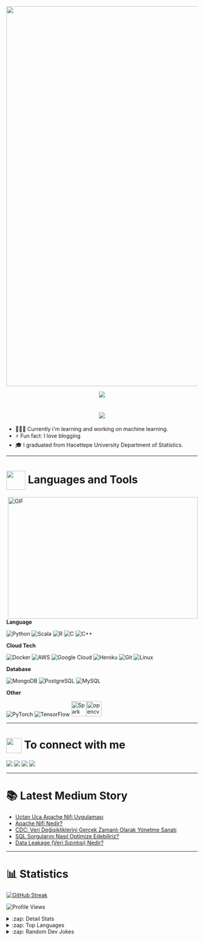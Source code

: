 
<img align="center" src="https://user-images.githubusercontent.com/62502140/141346916-1f6a0b40-8f97-4f8d-9e80-5a12bf11dbf2.gif" width="1000px">

<p align="center">
  <img src="https://capsule-render.vercel.app/api?type=waving&color=gradient&height=60&section=footer"/>
</p>


<h1 align="center">
  <a href="https://git.io/typing-svg">
    <img src="https://readme-typing-svg.herokuapp.com/?lines=Hello,+There!+👋;My+name+is+Burak;I'm+Jr.Data+Scientist...;Nice+to+meet+you!&center=true&size=30&font=Rubik+Glitch">
  </a>
</h1>
 

<!-- Vidaloka -->

- 👨🏽‍💻 Currently i'm learning and working on machine learning. 
- ⚡ Fun fact: I love blogging
- 🎓 I graduated from Hacettepe University Department of Statistics.



*********************************
<h1 align="left"><img align="center" src="https://github.com/TheDudeThatCode/TheDudeThatCode/blob/master/Assets/Developer.gif" width="50"> Languages and Tools</h1>

<img align="right" alt="GIF" src="https://github.com/abhisheknaiidu/abhisheknaiidu/blob/master/code.gif?raw=true" width="500" height="320" />

**Language**

![Python](https://img.shields.io/badge/-Python-black?style=flat-square&logo=Python)
![Scala](https://img.shields.io/badge/-Scala-black?style=flat-square&logo=Scala)
![R](https://img.shields.io/badge/-R-black?style=flat-square&logo=R)
![C](https://img.shields.io/badge/-C-black?style=flat-square&logo=c)
![C++](https://img.shields.io/badge/-C++-black?style=flat-square&logo=Cplusplus)


**Cloud Tech**

![Docker](https://img.shields.io/badge/-Docker-000?&logo=Docker)
![AWS](https://img.shields.io/badge/-AWS-000?&logo=Amazon-AWS&logoColor=F90)
![Google Cloud](https://img.shields.io/badge/Google%20Cloud-black?style=flat-square&logo=google-cloud)
![Heroku](https://img.shields.io/badge/-Heroku-black?style=flat-square&logo=heroku)
![Git](https://img.shields.io/badge/-Git-black?style=flat-square&logo=git)
![Linux](https://img.shields.io/badge/-Linux-black?style=flat-square&logo=Linux)

**Database**

![MongoDB](https://img.shields.io/badge/-MongoDB-black?style=flat-square&logo=mongodb)
![PostgreSQL](https://img.shields.io/badge/-PostgreSQL-336791?style=flat-square&logo=postgresql)
![MySQL](https://img.shields.io/badge/-MySQL-black?style=flat-square&logo=mysql)

**Other**

![PyTorch](https://img.shields.io/badge/-PyTorch-000?&logo=PyTorch)
![TensorFlow](https://img.shields.io/badge/-TensorFlow-000?&logo=TensorFlow)
<img src="https://www.vectorlogo.zone/logos/apache_spark/apache_spark-ar21.svg" alt="Spark" width="40" height="40"/><img src="https://www.vectorlogo.zone/logos/opencv/opencv-icon.svg" alt="opencv" width="40" height="40"/>

</p>


*********************************
<h1 align="left"><img align="center" src="https://github.com/TheDudeThatCode/TheDudeThatCode/blob/master/Assets/Earth.gif" width="40"> To connect with me </h1>

[<img src="https://img.shields.io/badge/linkedin-%230077B5.svg?&style=for-the-badge&logo=linkedin&logoColor=white"/>](https://www.linkedin.com/in/burak-u%C4%9Fur/)
[<img src="https://img.shields.io/badge/medium-%2312100E.svg?&style=for-the-badge&logo=medium&logoColor=white"/>](https://medium.com/@burakugur)
[<img src="https://img.shields.io/badge/Web Site-Link-blue"/>](https://burakugurr.github.io/)
[![](https://img.shields.io/twitter/follow/burakugur?style=social)](https://www.twitter.com/bburakuugur)
*********************************

# 📚 Latest Medium Story
<!-- MEDIUM-STORY-LIST:START -->
- [Uçtan Uca Apache Nifi Uygulaması](https://burakugur.medium.com/u%C3%A7tan-uca-apache-nifi-uygulamas%C4%B1-3f2e04ced49e?source=rss-aad1280b942f------2)
- [Apache Nifi Nedir?](https://burakugur.medium.com/apache-nifi-nedir-f19111fb5802?source=rss-aad1280b942f------2)
- [CDC: Veri Değişikliklerini Gerçek Zamanlı Olarak Yönetme Sanatı](https://burakugur.medium.com/cdc-veri-de%C4%9Fi%C5%9Fikliklerini-ger%C3%A7ek-zamanl%C4%B1-olarak-y%C3%B6netme-sanat%C4%B1-d3e3c4ed9bd5?source=rss-aad1280b942f------2)
- [SQL Sorgularını Nasıl Optimize Edebiliriz?](https://burakugur.medium.com/sql-sorgular%C4%B1n%C4%B1-nas%C4%B1l-optimize-edebiliriz-cdcffc2edbd2?source=rss-aad1280b942f------2)
- [Data Leakage &lpar;Veri Sızıntısı&rpar; Nedir?](https://burakugur.medium.com/data-leakage-veri-s%C4%B1z%C4%B1nt%C4%B1s%C4%B1-nedir-9804d959f7b4?source=rss-aad1280b942f------2)
<!-- MEDIUM-STORY-LIST:END -->

*********************************
# 📊 Statistics
[![GitHub Streak](https://github-readme-streak-stats.herokuapp.com/?user=burakugurr)](https://git.io/streak-stats)

![Profile Views](https://komarev.com/ghpvc/?username=burakugurr)

<details>
  <summary>:zap: Detail Stats </summary>
 
  ![Burak's github stats](https://github-readme-stats.vercel.app/api?username=burakugurr&show_icons=true&theme=codeSTACKr)
  
  <img src="https://activity-graph.herokuapp.com/graph?username=burakugurr&theme=react-dark&bg_color=20232a&hide_border=true" width="100%"/>
 
</details>

<details>
  <summary>:zap: Top Languages </summary>
 
 [![Top Langs](https://github-readme-stats.vercel.app/api/top-langs/?username=burakugurr&theme=codeSTACKr)](https://github.com/anuraghazra/github-readme-stats)
 
</details>
  
<details>
 <summary>:zap: Random Dev Jokes </summary>
 
 <a href="https://readme-jokes.vercel.app"><img align="center" src="https://readme-jokes.vercel.app/api?bgColor=%236C8BC9&qColor=%23ffffff&aColor=%23455A64&borderColor=%23455A64" alt="README Jokes"></a>
  
 ![Quote](https://github-readme-quotes.herokuapp.com/quote?theme=chartreuse-dark&animation=grow_out_in&quoteCategory=programming&font=Redressed&layout=churchill)
 
</details>






